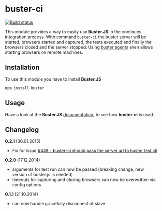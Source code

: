 # buster-ci

[![Build status](https://secure.travis-ci.org/busterjs/buster-ci.png?branch=master)](http://travis-ci.org/busterjs/buster-ci)

This module provides a way to easily use **Buster.JS** in the continues integration process.
With command `buster-ci` the buster server will be started, browsers started and captured, the tests executed
and finally the browsers closed and the server stopped. Using [buster agents](https://github.com/busterjs/buster-ci-agent)
even allows starting browsers on remote machines.


## Installation

To use this module you have to install **Buster.JS**

`npm install buster`


## Usage

Have a look at the **Buster.JS** [ documentation](http://docs.busterjs.org/en/latest/modules/buster-ci/),
to see how **buster-ci** is used.


## Changelog

**0.2.1** (30.01.2015)

* Fix for issue [#448 - buster-ci should pass the server url to buster test cli](https://github.com/busterjs/buster/issues/448)

**0.2.0** (17.12.2014)

* arguments for test run can now be passed (breaking change, new version of buster.js is needed)
* timeouts for capturing and closing browsers can now be overwritten via config options

**0.1.1** (21.10.2014)

* can now handle gracefully disconnect of slave
